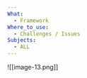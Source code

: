 ```yaml
---
What:
  - Framework
Where_to_use:
  - Challenges / Issues
Subjects:
  - ALL
---
```

![[image-13.png]]
